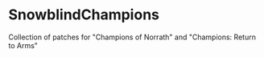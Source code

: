 # SnowblindChampions
Collection of patches for "Champions of Norrath" and "Champions: Return to Arms" 
